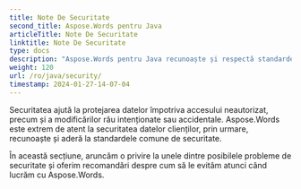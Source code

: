 ```yaml
---
title: Note De Securitate
second_title: Aspose.Words pentru Java
articleTitle: Note De Securitate
linktitle: Note De Securitate
type: docs
description: "Aspose.Words pentru Java recunoaște și respectă standardele comune de securitate pentru a asigura un nivel ridicat de securitate a datelor. Uită-te la posibile probleme de securitate și recomandări despre cum să le eviți."
weight: 120
url: /ro/java/security/
timestamp: 2024-01-27-14-07-04
---
```


Securitatea ajută la protejarea datelor împotriva accesului neautorizat, precum și a modificărilor rău intenționate sau accidentale. Aspose.Words este extrem de atent la securitatea datelor clienților, prin urmare, recunoaște și aderă la standardele comune de securitate.

În această secțiune, aruncăm o privire la unele dintre posibilele probleme de securitate și oferim recomandări despre cum să le evităm atunci când lucrăm cu Aspose.Words.
